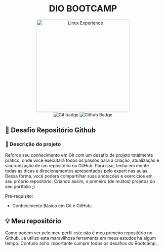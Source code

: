 <div align="center">
<h1  align="center">DIO BOOTCAMP</h1>
</div>

<div align="center"> <img src="https://hermes.digitalinnovation.one/tracks/606823c2-8a73-4655-947d-d41b991baf12.png" alt="Linux Experience" width="300"> </div> 

<div align="center"> 
<img src="https://img.shields.io/badge/GIT-E44C30?style=for-the-badge&logo=git&logoColor=white" alt="Git badge"/> <img src="https://img.shields.io/badge/GitHub-100000?style=for-the-badge&logo=github&logoColor=white" alt="Github Badge"/> 

</div> 

## :floppy_disk: Desafio Repositório Github

### :page_facing_up: Descrição do projeto

Reforce seu conhecimento em Git com um desafio de projeto totalmente prático, onde você executará todos os passos para a criação, atualização e sincronização de um repositório no GitHub. Para isso, tenha em mente todas as dicas e direcionamentos apresentados pelo expert nas aulas. Dessa forma, você poderá compartilhar suas anotações e exercícios em seu próprio repositório. Criando assim, o primeiro (de muitos) projetos do seu portfólio ;)

Pré-requisito:

-   Conhecimento Básico em Git e GitHub;

## :bulb: Meu repositório

Como podem ver pelo meu perfil este não é meu primeiro repositório no Github. Já utilizo esta maravilhosa ferramenta em meus estudos há algum tempo.
Contudo acho importante cumprir todos os desafios do Bootcamp.
